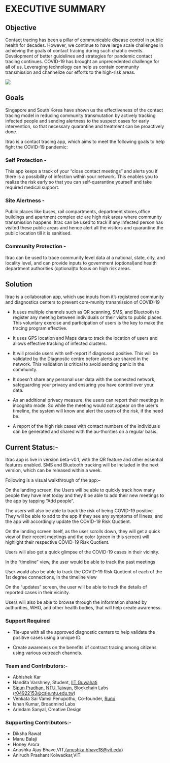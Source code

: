 # EXECUTIVE SUMMARY

## Objective
Contact tracing has been a pillar of communicable disease control in public health for decades. However, we  continue to have large scale challenges in achieving the goals of contact tracing during such chaotic events. Development of better guidelines and strategies for pandemic contact tracing continues. COVID-19 has brought an unprecedented challenge for all of us. Leveraging technology can help us contain community transmission and channelize our efforts to the high-risk areas.

![](https://user-images.githubusercontent.com/54904421/78705361-f0519380-793f-11ea-8b98-8e2fbe7c0a29.jpeg)

## Goals
Singapore and South Korea have shown us the effectiveness of the contact tracing model in reducing community transmutation by actively tracking infected people and sending alertness to the suspect cases for early intervention, so that necessary quarantine and treatment can be proactively done.

Itrac is a contact tracing app, which aims to meet the following goals to help fight the COVID-19 pandemic:

### Self Protection - 
This app keeps a track of your “close contact meetings” and alerts you if there is a possibility of infection within your network. This enables you to realize the risk early so that you can self-quarantine yourself and take required medical support.

### Site Alertness - 
Public places like buses, rail compartments, department stores,office buildings and apartment complex etc are high risk areas where community transmission happens. Itrac can be used to track if any infected person has visited these public areas and hence alert all the visitors and quarantine the public location till it is sanitised.

### Community Protection - 
Itrac can be used to trace community level data at a national, state, city, and locality level, and can provide inputs to government (optional)and health department authorities (optional)to focus on high risk areas. 

## Solution
Itrac is a collaboration app, which use inputs from it’s registered community and diagnostics centers to prevent com-munity transmission of COVID-19

-	It uses multiple channels such as QR scanning, SMS, and Bluetooth to register any meeting between individuals or their visits to public places. This voluntary exercise and participation of users is the key to make the tracing program effective.

-	It uses GPS location and Maps data to track the location of users and allows effective tracking of infected clusters.

-	It will provide users with self-report if diagnosed positive. This will be validated by the Diagnostic centre before alerts are shared in the network. This validation is critical to avoid sending panic in the community.

-	It doesn’t share any personal user data with the connected network, safeguarding your privacy and ensuring you have control over your data.

-	As an additional privacy measure, the users can report their meetings in incognito mode. So while the meeting would not appear on the user's timeline, the system will know and alert the users of the risk, if the need be.
-	A report of the high risk cases with contact numbers of the individuals can be generated and shared with the au-thorities on a regular basis. 

## Current Status:-
Itrac app is live in version beta-v0.1, with the QR feature and other essential features enabled. SMS and Bluetooth tracking will be included in the next version, which can be released within a week. 

Following is a visual walkthrough of the app:– 

 	



On the landing screen, the Users will be able to quickly track how many people they have met today and they ll be able to add their new meetings to the app by tapping “Add people”.



The users will also be able to track the risk of being COVID-19 positive. They will be able to add to the app if they see any symptoms of illness, and the app will accordingly update the COVID-19 Risk Quotient.
 	



On the landing screen itself, as the user scrolls down, they will get a quick view of their recent meetings and the color (green in this screen) will highlight their respective COVID-19 Risk Quotient.




Users will also get a quick glimpse of the COVID-19 cases in their vicinity.
	
 	



In the “timeline” view, the user would be able to track the past meetings






User would also be able to track the COVID-19 Risk Quotient of each of the 1st degree connections, in the timeline view
 	






On the “updates” screen, the user will be able to track the details of reported cases in their vicinity. 





Users will also be able to browse through the information shared by authorities, WHO, and other health bodies, that will help create awareness.
   

### Support Required
-	Tie-ups with all the approved diagnostic centers to help validate the positive cases using a unique ID.

-	Create awareness on the benefits of contract tracing among citizens using various outreach channels. 



### Team and Contributors:-

- Abhishek Kar
- Nandita Varshney, Student, [IIT Guwahati](http://www.iitg.ac.in/)
- [Sipun Pradhan](https://www.linkedin.com/in/sipunpradhan/), [NTU Taiwan](https://www.ntu.edu.tw/english/), Blockchain Labs (r04922153@csie.ntu.edu.tw)
- Venkata Sai Vamsi Penupothu, Co-founder,  [Runo](https://runo.in/)
- Ishan Kumar, Broadmind Labs 
- Arindam Sanyal, Creative Design

### Supporting Contributors:-

- Diksha Rawat
- Manu Balaji
- Honey Arora
- Anushka Ajay Bhave,VIT,(anushka.bhave18@vit.edu)
- Anirudh Prashant Kolwadkar,VIT
